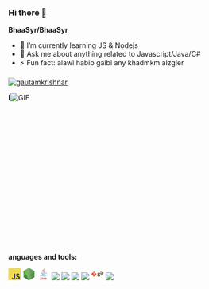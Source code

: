 ### Hi there 👋


**BhaaSyr/BhaaSyr**


- 🌱 I’m currently learning JS & Nodejs
- 💬 Ask me about anything related to Javascript/Java/C#
- ⚡ Fun fact: alawi habib galbi any khadmkm alzgier

<a href="https://www.linkedin.com/in/bhaa-zhory-80b994232" target="blank"><img align="center" src="https://raw.githubusercontent.com/rahuldkjain/github-profile-readme-generator/master/src/images/icons/Social/linked-in-alt.svg" alt="gautamkrishnar" height="30" width="40" /></a>

 <img align="right" alt="GIF" src="https://github.com/abhisheknaiidu/abhisheknaiidu/blob/master/code.gif?raw=true" width="500" height="320" />
  

**languages and tools:**  

<code><img height="25" src="https://raw.githubusercontent.com/github/explore/80688e429a7d4ef2fca1e82350fe8e3517d3494d/topics/javascript/javascript.png"></code>
<code><img height="25" src="https://raw.githubusercontent.com/github/explore/80688e429a7d4ef2fca1e82350fe8e3517d3494d/topics/nodejs/nodejs.png"></code>
<code><img height="25" src="https://raw.githubusercontent.com/devicons/devicon/master/icons/java/java-original-wordmark.svg"></code>
<code><img height="25" src="https://api.iconify.design/vscode-icons:file-type-csharp2.svg?color=%23888888"></code>
<code><img height="25" src="https://api.iconify.design/vscode-icons:file-type-pgsql.svg?color=%23888888"></code>
<code><img height="25" src="https://api.iconify.design/vscode-icons:file-type-word.svg?color=%23888888"></code>
<code><img height="25" src="https://api.iconify.design/vscode-icons:file-type-lua.svg?color=%23888888"></code>
<code><img height="25" src="https://raw.githubusercontent.com/github/explore/80688e429a7d4ef2fca1e82350fe8e3517d3494d/topics/git/git.png"></code>
<code><img height="25" src="https://api.iconify.design/svg-spinners:bouncing-ball.svg?color=%23888888"></code>



